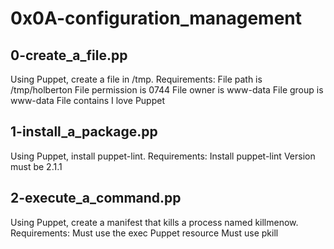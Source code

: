 # 0x0A-configuration_management
## 0-create_a_file.pp
Using Puppet, create a file in /tmp.
Requirements:
File path is /tmp/holberton
File permission is 0744
File owner is www-data
File group is www-data
File contains I love Puppet

## 1-install_a_package.pp
Using Puppet, install puppet-lint.
Requirements:
Install puppet-lint
Version must be 2.1.1

## 2-execute_a_command.pp
Using Puppet, create a manifest that kills a process named killmenow.
Requirements:
Must use the exec Puppet resource
Must use pkill
